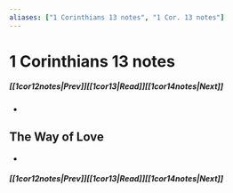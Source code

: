```yaml
---
aliases: ["1 Corinthians 13 notes", "1 Cor. 13 notes"]
---
```

# 1 Corinthians 13 notes
##### <span class=arrow-left></span>[[1cor12notes|Prev]]<span class=navigation-separator></span>[[1cor13|Read]]<span class=navigation-separator></span>[[1cor14notes|Next]]<span class=arrow-right></span>
- 
## The Way of Love
- 
##### <span class=arrow-left></span>[[1cor12notes|Prev]]<span class=navigation-separator></span>[[1cor13|Read]]<span class=navigation-separator></span>[[1cor14notes|Next]]<span class=arrow-right></span>
